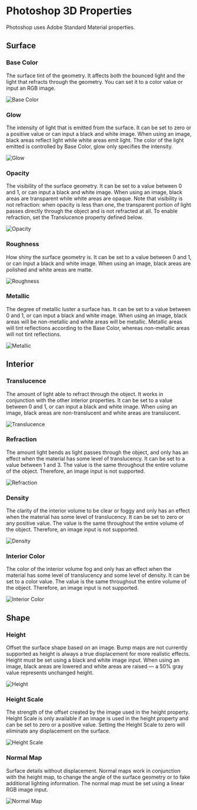 # Photoshop 3D Properties

Photoshop uses Adobe Standard Material properties.

## Surface

### Base Color

The surface tint of the geometry. It affects both the bounced light and the light that refracts through the geometry. You can set it to a color value or input an RGB image.

![Base Color](assets/photoshop-3d-properties-base-color.gif)

### Glow

The intensity of light that is emitted from the surface. It can be set to zero or a positive value or can input a black and white image. When using an image, black areas reflect light while white areas emit light. The color of the light emitted is controlled by Base Color, glow only specifies the intensity.

![Glow](assets/photoshop-3d-properties-glow.gif)

### Opacity

The visibility of the surface geometry. It can be set to a value between 0 and 1, or can input a black and white image. When using an image, black areas are transparent while white areas are opaque. Note that visibility is not refraction: when opacity is less than one, the transparent portion of light passes directly through the object and is not refracted at all. To enable refraction, set the Translucence property defined below.

![Opacity](assets/photoshop-3d-properties-opacity.gif)

### Roughness

How shiny the surface geometry is. It can be set to a value between 0 and 1, or can input a black and white image. When using an image, black areas are polished and white areas are matte.

![Roughness](assets/photoshop-3d-properties-roughness.gif)

### Metallic

 The degree of metallic luster a surface has. It can be set to a value between 0 and 1, or can input a black and white image. When using an image, black areas will be non-metallic and white areas will be metallic. Metallic areas will tint reflections according to the Base Color, whereas non-metallic areas will not tint reflections.

![Metallic](assets/photoshop-3d-properties-metallic.gif)

## Interior

### Translucence

The amount of light able to refract through the object. It works in conjunction with the other interior properties. It can be set to a value between 0 and 1, or can input a black and white image. When using an image, black areas are non-translucent and white areas are translucent.

![Translucence](assets/photoshop-3d-properties-translucence.gif)

### Refraction

The amount light bends as light passes through the object, and only has an effect when the material has some level of translucency. It can be set to a value between 1 and 3. The value is the same throughout the entire volume of the object. Therefore, an image input is not supported.

![Refraction](assets/photoshop-3d-properties-refraction.gif)

### Density

The clarity of the interior volume to be clear or foggy and only has an effect when the material has some level of translucency. It can be set to zero or any positive value. The value is the same throughout the entire volume of the object. Therefore, an image input is not supported.

![Density](assets/photoshop-3d-properties-density.gif)

### Interior Color

The color of the interior volume fog and only has an effect when the material has some level of translucency and some level of density. It can be set to a color value. The value is the same throughout the entire volume of the object. Therefore, an image input is not supported.

![Interior Color](assets/photoshop-3d-properties-interior-color.gif)

## Shape

### Height

Offset the surface shape based on an image. Bump maps are not currently supported as height is always a true displacement for more realistic effects. Height must be set using a black and white image input. When using an image, black areas are lowered and white areas are raised — a 50% gray value represents unchanged height.

![Height](assets/photoshop-3d-properties-height.gif)

### Height Scale

The strength of the offset created by the image used in the height property. Height Scale is only available if an image is used in the height property and can be set to zero or a positive value. Setting the Height Scale to zero will eliminate any displacement on the surface.

![Height Scale](assets/photoshop-3d-properties-height-scale.gif)

### Normal Map

Surface details without displacement. Normal maps work in conjunction with the height map, to change the angle of the surface geometry or to fake additional lighting information. The normal map must be set using a linear RGB image input.

![Normal Map](assets/photoshop-3d-properties-normal-maps.gif)